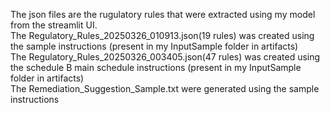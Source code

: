 The json files are the rugulatory rules that were extracted using my model from the streamlit UI.  
The Regulatory_Rules_20250326_010913.json(19 rules) was created using the sample instructions (present in my InputSample folder in artifacts)  
The Regulatory_Rules_20250326_003405.json(47 rules) was created using the schedule B main schedule instructions (present in my InputSample folder in artifacts)  
The Remediation_Suggestion_Sample.txt were generated using the sample instructions  

